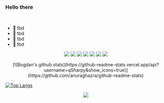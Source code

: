 ### Hello there
<br />

- 🔭 tbd
- 🌱 tbd
- 👯 tbd
- 💬 tbd

<p align='center'>
  <code><img src="https://img.shields.io/badge/docker%20-%230db7ed.svg?&style=for-the-badge&logo=docker&logoColor=white"/></code>
  <code><img src="https://img.shields.io/badge/AWS%20-%23FF9900.svg?&style=for-the-badge&logo=amazon-aws&logoColor=white"/></code>
  <code><img src="https://img.shields.io/badge/jenkins%20-%232C5263.svg?&style=for-the-badge&logo=jenkins&logoColor=white"/></code>
  <code><img src="https://img.shields.io/badge/github%20-%23121011.svg?&style=for-the-badge&logo=github&logoColor=white"/></code>
  <code><img src="https://img.shields.io/badge/nginx%20-%23009639.svg?&style=for-the-badge&logo=nginx&logoColor=white"/></code>
  <code><img src="https://img.shields.io/badge/mysql-%2300f.svg?&style=for-the-badge&logo=mysql&logoColor=white"/></code>
  <code><img src="https://img.shields.io/badge/-Arduino-00979D?style=for-the-badge&logo=Arduino&logoColor=white"/></code>
</p >

<!--- 
  if you have forked this to use on your profile, 
  Change the `github-readme-stats.anuraghazra1.vercel.app` to `github-readme-stats.vercel.app` 
--->

<!-- Change the `github-readme-stats.anuraghazra1.vercel.app` to `github-readme-stats.vercel.app`  -->

<p align='center'> 
  [![Bogdan's github stats](https://github-readme-stats.vercel.app/api?username=qSharpy&show_icons=true)](https://github.com/anuraghazra/github-readme-stats)

  [![Top Langs](https://github-readme-stats.vercel.app/api/top-langs/?username=qSharpy&layout=compact)](https://github.com/anuraghazra/github-readme-stats)
</p>

<p align='center'>
  <img src="http://estruyf-github.azurewebsites.net/api/VisitorHit?user=qsharpy&repo=qsharpy&countColor=%237B1E7A" />
</p>
